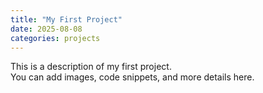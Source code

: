 ```yaml
---
title: "My First Project"
date: 2025-08-08
categories: projects
---
```


This is a description of my first project.  
You can add images, code snippets, and more details here.